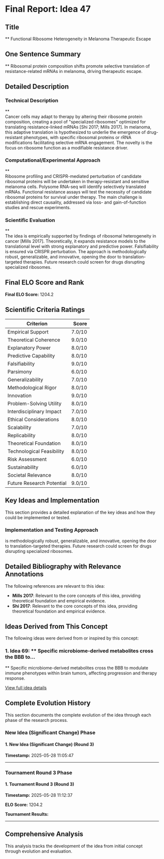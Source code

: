 # Final Report: Idea 47

## Title

** Functional Ribosome Heterogeneity in Melanoma Therapeutic Escape

## One Sentence Summary

** Ribosomal protein composition shifts promote selective translation of resistance-related mRNAs in melanoma, driving therapeutic escape.

## Detailed Description

### Technical Description

**  
Cancer cells may adapt to therapy by altering their ribosome protein composition, creating a pool of "specialized ribosomes" optimized for translating resistance-linked mRNAs [Shi 2017; Mills 2017]. In melanoma, this adaptive translation is hypothesized to underlie the emergence of drug-resistant phenotypes, with specific ribosomal proteins or rRNA modifications facilitating selective mRNA engagement. The novelty is the focus on ribosome function as a modifiable resistance driver.

### Computational/Experimental Approach

**  
Ribosome profiling and CRISPR-mediated perturbation of candidate ribosomal proteins will be undertaken in therapy-resistant and sensitive melanoma cells. Polysome RNA-seq will identify selectively translated mRNAs. Functional resistance assays will test the necessity of candidate ribosomal proteins for survival under therapy. The main challenge is establishing direct causality, addressed via loss- and gain-of-function studies and rescue experiments.

### Scientific Evaluation

**  
The idea is empirically supported by findings of ribosomal heterogeneity in cancer [Mills 2017]. Theoretically, it expands resistance models to the translational level with strong explanatory and predictive power. Falsifiability is ensured via CRISPR perturbation. The approach is methodologically robust, generalizable, and innovative, opening the door to translation-targeted therapies. Future research could screen for drugs disrupting specialized ribosomes.


## Final ELO Score and Rank

**Final ELO Score:** 1204.2

## Scientific Criteria Ratings

| Criterion | Score |
|---|---:|
| Empirical Support | 7.0/10 |
| Theoretical Coherence | 9.0/10 |
| Explanatory Power | 8.0/10 |
| Predictive Capability | 8.0/10 |
| Falsifiability | 9.0/10 |
| Parsimony | 6.0/10 |
| Generalizability | 7.0/10 |
| Methodological Rigor | 8.0/10 |
| Innovation | 9.0/10 |
| Problem-Solving Utility | 8.0/10 |
| Interdisciplinary Impact | 7.0/10 |
| Ethical Considerations | 8.0/10 |
| Scalability | 7.0/10 |
| Replicability | 8.0/10 |
| Theoretical Foundation | 8.0/10 |
| Technological Feasibility | 8.0/10 |
| Risk Assessment | 6.0/10 |
| Sustainability | 6.0/10 |
| Societal Relevance | 8.0/10 |
| Future Research Potential | 9.0/10 |

## Key Ideas and Implementation

This section provides a detailed explanation of the key ideas and how they could be implemented or tested.

### Implementation and Testing Approach

is methodologically robust, generalizable, and innovative, opening the door to translation-targeted therapies. Future research could screen for drugs disrupting specialized ribosomes.


## Detailed Bibliography with Relevance Annotations

The following references are relevant to this idea:

- **Mills 2017**: Relevant to the core concepts of this idea, providing theoretical foundation and empirical evidence.
- **Shi 2017**: Relevant to the core concepts of this idea, providing theoretical foundation and empirical evidence.

## Ideas Derived from This Concept

The following ideas were derived from or inspired by this concept:

### 1. Idea 69: ** Specific microbiome-derived metabolites cross the BBB to...

** Specific microbiome-derived metabolites cross the BBB to modulate immune phenotypes within brain tumors, affecting progression and therapy response.

[View full idea details](idea_69_final.md)

## Complete Evolution History

This section documents the complete evolution of the idea through each phase of the research process.

### New Idea (Significant Change) Phase

#### 1. New Idea (Significant Change) (Round 3)
**Timestamp:** 2025-05-28 11:05:47



---

### Tournament Round 3 Phase

#### 1. Tournament Round 3 (Round 3)
**Timestamp:** 2025-05-28 11:12:37

**ELO Score:** 1204.2

**Tournament Results:**



---

## Comprehensive Analysis

This analysis tracks the development of the idea from initial concept through evolution and evaluation.

